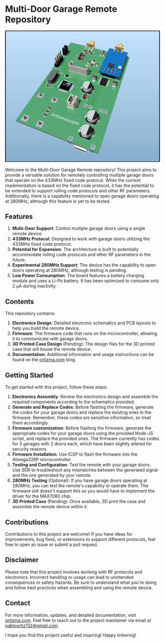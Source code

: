 # Multi-Door Garage Remote Repository

![Board Front](electronics/board_front.jpg)

Welcome to the Multi-Door Garage Remote repository! This project aims to provide a versatile solution for remotely controlling multiple garage doors that operate on the 433MHz fixed code protocol. While the current implementation is based on the fixed code protocol, it has the potential to be extended to support rolling code protocols and other RF parameters. Additionally, there is a capability mentioned to open garage doors operating at 280MHz, although this feature is yet to be tested.

## Features

1. **Multi-Door Support**: Control multiple garage doors using a single remote device.
2. **433MHz Protocol**: Designed to work with garage doors utilizing the 433MHz fixed code protocol.
3. **Potential for Expansion**: The architecture is built to potentially accommodate rolling code protocols and other RF parameters in the future.
4. **Experimental 280MHz Support**: The device has the capability to open doors operating at 280MHz, although testing is pending.
5. **Low Power Consumption**: The board features a battery charging module and uses a Li-Po battery. It has been optimized to consume only 2 µA during inactivity.

## Contents

This repository contains:

1. **Electronics Design**: Detailed electronic schematics and PCB layouts to help you build the remote device.
2. **Firmware**: The firmware code that runs on the microcontroller, allowing it to communicate with garage doors.
3. **3D Printed Case Design** (Pending): The design files for the 3D printed case that will house the remote device.
4. **Documentation**: Additional information and usage instructions can be found on the [ortizma.com](https://ortizma.com) blog.

## Getting Started

To get started with this project, follow these steps:

1. **Electronics Assembly**: Review the electronics design and assemble the required components according to the schematics provided.
2. **Generate and Replace Codes**: Before flashing the firmware, generate the codes for your garage doors and replace the existing ones in the firmware. Remember, these codes are sensitive information, so treat them accordingly.
3. **Firmware customization**: Before flashing the firmware, generate the appropriate codes for your garage doors using the provided Node-JS script, and replace the provided ones. The firmware currently has codes for 3 garages with 2 doors each, which have been slightly altered for security reasons.
4. **Firmware Installation**: Use ICSP to flash the firmware into the Atmega328P microcontroller.
5. **Testing and Configuration**: Test the remote with your garage doors. Use SDR to troubleshoot any mismatches between the generated signal and the one generated by your remote.
6. **280MHz Testing** (Optional): If you have garage doors operating at 280MHz, you can test the remote's capability to operate them. The firmware still doesn't support this so you would have to implement the driver for the MAX7060 chip.
7. **3D Printed Case** (Pending): Once available, 3D print the case and assemble the remote device within it.

## Contributions

Contributions to this project are welcome! If you have ideas for improvements, bug fixes, or extensions to support different protocols, feel free to open an issue or submit a pull request.

## Disclaimer

Please note that this project involves working with RF protocols and electronics. Incorrect handling or usage can lead to unintended consequences or safety hazards. Be sure to understand what you're doing and follow best practices when assembling and using the remote device.

## Contact

For more information, updates, and detailed documentation, visit [ortizma.com](https://ortizma.com). Feel free to reach out to the project maintainer via email at pabloortiz132@gmail.com.

I hope you find this project useful and inspiring! Happy tinkering!